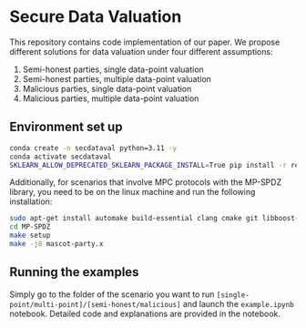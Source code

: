 # Secure Data Valuation

This repository contains code implementation of our paper. We propose different solutions for data valuation under four different assumptions:

1. Semi-honest parties, single data-point valuation
2. Semi-honest parties, multiple data-point valuation
3. Malicious parties, single data-point valuation
4. Malicious parties, multiple data-point valuation


## Environment set up
```bash
conda create -n secdataval python=3.11 -y 
conda activate secdataval
SKLEARN_ALLOW_DEPRECATED_SKLEARN_PACKAGE_INSTALL=True pip install -r requirements.txt
```

Additionally, for scenarios that involve MPC protocols with the MP-SPDZ library, you need to be on the linux machine and run the following installation:

```bash
sudo apt-get install automake build-essential clang cmake git libboost-dev libboost-filesystem-dev libboost-iostreams-dev libboost-thread-dev libgmp-dev libntl-dev libsodium-dev libssl-dev libtool python3
cd MP-SPDZ
make setup
make -j8 mascot-party.x
```

## Running the examples

Simply go to the folder of the scenario you want to run `[single-point/multi-point]/[semi-honest/malicious]` and launch the `example.ipynb` notebook. Detailed code and explanations are provided in the notebook.
